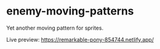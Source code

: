 # enemy-moving-patterns
Yet another moving pattern for sprites.

Live preview: https://remarkable-pony-854744.netlify.app/
